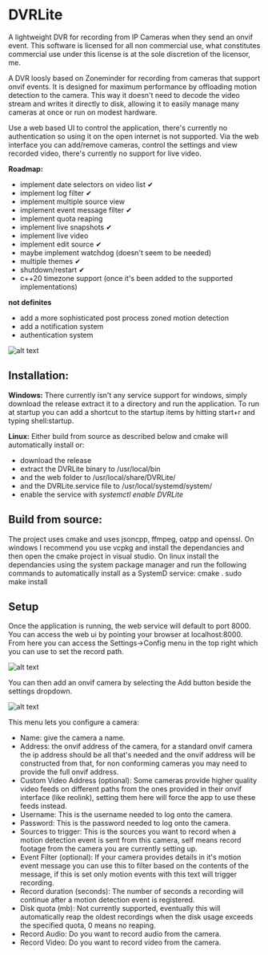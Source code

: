 # DVRLite
A lightweight DVR for recording from IP Cameras when they send an onvif event. 
This software is licensed for all non commercial use, what constitutes commercial use under this license is at the sole discretion of the licensor, me.

A DVR loosly based on Zoneminder for recording from cameras that support onvif events. It is designed for maximum performance by offloading motion detection to the camera.
This way it doesn't need to decode the video stream and writes it directly to disk, allowing it to easily manage many cameras at once or run on modest hardware.

Use a web based UI to control the application, there's currently no authentication so using it on the open internet is not supported. 
Via the web interface you can add/remove cameras, control the settings and view recorded video, there's currently no support for live video.

**Roadmap:**
* implement date selectors on video list ✔
* implement log filter ✔
* implement multiple source view
* implement event message filter ✔
* implement quota reaping
* implement live snapshots ✔
* implement live video
* implement edit source ✔
* maybe implement watchdog (doesn't seem to be needed)
* multiple themes ✔
* shutdown/restart ✔
* c++20 timezone support (once it's been added to the supported implementations)

**not definites**
* add a more sophisticated post process zoned motion detection
* add a notification system
* authentication system

![alt text](https://github.com/TheSombreroKid/DVRLite/blob/master/dvrlite.png?raw=true)

## Installation:
__Windows:__
There currently isn't any service support for windows, simply download the release extract it to a directory and run the application. 
To run at startup you can add a shortcut to the startup items by hitting start+r and typing shell:startup.

__Linux:__
Either build from source as described below and cmake will automatically install or:
* download the release
* extract the DVRLite binary to /usr/local/bin 
* and the web folder to /usr/local/share/DVRLite/
* and the DVRLite.service file to /usr/local/systemd/system/
* enable the service with _systemctl enable DVRLite_

## Build from source:
The project uses cmake and uses jsoncpp, ffmpeg, oatpp and openssl.
On windows I recommend you use vcpkg and install the dependancies and then open the cmake project in visual studio.
On linux install the dependancies using the system package manager and run the following commands to automatically install as a SystemD service:
cmake .
sudo make install

## Setup
Once the application is running, the web service will default to port 8000.
You can access the web ui by pointing your browser at localhost:8000.
From here you can access the Settings->Config menu in the top right which you can use to set the record path.

![alt text](https://github.com/TheSombreroKid/DVRLite/blob/master/config.png?raw=true)

You can then add an onvif camera by selecting the Add button beside the settings dropdown.

![alt text](https://github.com/TheSombreroKid/DVRLite/blob/master/add.png?raw=true)

This menu lets you configure a camera:
* Name: give the camera a name.
* Address: the onvif address of the camera, for a standard onvif camera the ip address should be all that's needed and the onvif address will be constructed from that, for non conforming cameras you may need to provide the full onvif address.
* Custom Video Address (optional): Some cameras provide higher quality video feeds on different paths from the ones provided in their onvif interface (like reolink), setting them here will force the app to use these feeds instead.
* Username: This is the username needed to log onto the camera.
* Password: This is the password needed to log onto the camera.
* Sources to trigger: This is the sources you want to record when a motion detection event is sent from this camera, self means record footage from the camera you are currently setting up.
* Event Filter (optional): If your camera provides details in it's motion event message you can use this to filter based on the contents of the message, if this is set only motion events with this text will trigger recording.
* Record duration (seconds): The number of seconds a recording will continue after a motion detection event is registered.
* Disk quota (mb): Not currently supported, eventually this will automatically reap the oldest recordings when the disk usage exceeds the specified quota, 0 means no reaping.
* Record Audio: Do you want to record audio from the camera.
* Record Video: Do you want to record video from the camera.

